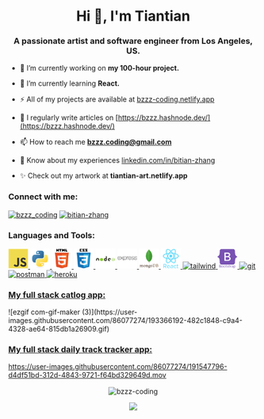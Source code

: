 <h1 align="center">Hi 👋, I'm Tiantian</h1>
<h3 align="center">A passionate artist and software engineer from Los Angeles, US.</h3>



- 🔭 I’m currently working on **my 100-hour project.**

- 🌱 I’m currently learning **React.**

- ⚡ All of my projects are available at [bzzz-coding.netlify.app](bzzz-coding.netlify.app)

- 📝 I regularly write articles on [https://bzzz.hashnode.dev/](https://bzzz.hashnode.dev/)

- 📫 How to reach me **bzzz.coding@gmail.com**

- 📄 Know about my experiences [linkedin.com/in/bitian-zhang](linkedin.com/in/bitian-zhang)

- ✨ Check out my artwork at **tiantian-art.netlify.app**

<h3 align="left">Connect with me:</h3>
<p align="left">
<a href="https://twitter.com/bzzz_coding" target="blank"><img align="center" src="https://raw.githubusercontent.com/rahuldkjain/github-profile-readme-generator/master/src/images/icons/Social/twitter.svg" alt="bzzz_coding" height="30" width="40" /></a>
<a href="https://linkedin.com/in/bitian-zhang" target="blank"><img align="center" src="https://raw.githubusercontent.com/rahuldkjain/github-profile-readme-generator/master/src/images/icons/Social/linked-in-alt.svg" alt="bitian-zhang" height="30" width="40" /></a>
</p>



<h3 align="left">Languages and Tools:</h3>
<p align="left"> <a href="https://developer.mozilla.org/en-US/docs/Web/JavaScript" target="_blank" rel="noreferrer"> <img src="https://raw.githubusercontent.com/devicons/devicon/master/icons/javascript/javascript-original.svg" alt="javascript" width="40" height="40"/> </a> <a href="https://www.python.org" target="_blank" rel="noreferrer"> <img src="https://raw.githubusercontent.com/devicons/devicon/master/icons/python/python-original.svg" alt="python" width="40" height="40"/> </a> <a href="https://www.w3.org/html/" target="_blank" rel="noreferrer"> <img src="https://raw.githubusercontent.com/devicons/devicon/master/icons/html5/html5-original-wordmark.svg" alt="html5" width="40" height="40"/> </a> <a href="https://www.w3schools.com/css/" target="_blank" rel="noreferrer"> <img src="https://raw.githubusercontent.com/devicons/devicon/master/icons/css3/css3-original-wordmark.svg" alt="css3" width="40" height="40"/> </a> <a href="https://nodejs.org" target="_blank" rel="noreferrer"> <img src="https://raw.githubusercontent.com/devicons/devicon/master/icons/nodejs/nodejs-original-wordmark.svg" alt="nodejs" width="40" height="40"/> </a> <a href="https://expressjs.com" target="_blank" rel="noreferrer"> <img src="https://raw.githubusercontent.com/devicons/devicon/master/icons/express/express-original-wordmark.svg" alt="express" width="40" height="40"/> </a> <a href="https://www.mongodb.com/" target="_blank" rel="noreferrer"> <img src="https://raw.githubusercontent.com/devicons/devicon/master/icons/mongodb/mongodb-original-wordmark.svg" alt="mongodb" width="40" height="40"/> </a> <a href="https://reactjs.org/" target="_blank" rel="noreferrer"> <img src="https://raw.githubusercontent.com/devicons/devicon/master/icons/react/react-original-wordmark.svg" alt="react" width="40" height="40"/> </a> <a href="https://tailwindcss.com/" target="_blank" rel="noreferrer"> <img src="https://www.vectorlogo.zone/logos/tailwindcss/tailwindcss-icon.svg" alt="tailwind" width="40" height="40"/> </a> <a href="https://getbootstrap.com" target="_blank" rel="noreferrer"> <img src="https://raw.githubusercontent.com/devicons/devicon/master/icons/bootstrap/bootstrap-plain-wordmark.svg" alt="bootstrap" width="40" height="40"/> </a> <a href="https://git-scm.com/" target="_blank" rel="noreferrer"> <img src="https://www.vectorlogo.zone/logos/git-scm/git-scm-icon.svg" alt="git" width="40" height="40"/> </a> <a href="https://postman.com" target="_blank" rel="noreferrer"> <img src="https://www.vectorlogo.zone/logos/getpostman/getpostman-icon.svg" alt="postman" width="40" height="40"/> </a> <a href="https://heroku.com" target="_blank" rel="noreferrer"> <img src="https://www.vectorlogo.zone/logos/heroku/heroku-icon.svg" alt="heroku" width="40" height="40"/> </p>


<h3 align="left"><a href="[https://github.com/bzzz-coding/heatmap-1](https://github.com/bzzz-coding/catlog-100hp)">My full stack catlog app:</a></h3>
![ezgif com-gif-maker (3)](https://user-images.githubusercontent.com/86077274/193366192-482c1848-c9a4-4328-ae64-815db1a26909.gif)


<h3 align="left"><a href="https://github.com/bzzz-coding/heatmap-1">My full stack daily track tracker app:</a></h3>

https://user-images.githubusercontent.com/86077274/191547796-d4df51bd-312d-4843-9721-f64bd329649d.mov



<p align="center"><img align="center" src="https://github-readme-stats.vercel.app/api/top-langs?username=bzzz-coding&show_icons=true&locale=en&layout=compact" alt="bzzz-coding" /></p>

<p align="center">
    <a href="https://git.io/streak-stats"><img src="https://streak-stats.demolab.com?user=bzzz-coding"/></a>
</p>


